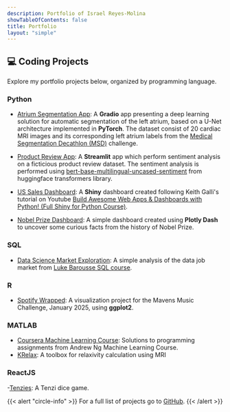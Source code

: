 ```yaml
---
description: Portfolio of Israel Reyes-Molina
showTableOfContents: false
title: Portfolio
layout: "simple"
---
```


## :computer: Coding Projects

Explore my portfolio projects below, organized by programming language.

### Python

- [Atrium Segmentation App](https://github.com/isra-RM/Atrium-Segmentation): A **Gradio** app presenting a deep learning solution for automatic segmentation of the left atrium, based on a U-Net architecture implemented in **PyTorch**. The dataset consist of 20 cardiac MRI images and its corresponding left atrium labels from the [Medical Segmentation Decathlon (MSD)](http://www.medicaldecathlon.com/) challenge.

- [Product Review App](https://github.com/isra-RM/Product-Review-App): A **Streamlit** app which perform sentiment analysis on a ficticious product review dataset. The sentiment analysis is performed using [bert-base-multilingual-uncased-sentiment](https://huggingface.co/nlptown/bert-base-multilingual-uncased-sentiment) from huggingface transformers library.

- [US Sales Dashboard](https://israrm.shinyapps.io/us-cities-sales-dashboard/): A **Shiny** dashboard created following Keith Galli's tutorial on Youtube [Build Awesome Web Apps & Dashboards with Python! (Full Shiny for Python Course)](https://www.youtube.com/watch?v=5LG4KffeCgg&t=145s&ab_channel=KeithGalli). 

- [Nobel Prize Dashboard](https://github.com/isra-RM/Nobel-Prize-Dashboard): A simple dashboard created using **Plotly Dash** to uncover some curious facts from the history of Nobel Prize. 

### SQL

- [Data Science Market Exploration](https://github.com/isra-RM/Data-Science-Market-Exploration): A simple analysis of the data job market from [Luke Barousse SQL course](https://www.youtube.com/watch?v=7mz73uXD9DA&t=359s).

### R

- [Spotify Wrapped](https://github.com/isra-RM/Spotify_Wrapped): A visualization project for the Mavens Music Challenge, January 2025, using **ggplot2**.

### MATLAB

- [Coursera Machine Learning Course](https://github.com/isra-RM/Coursera-ML-Course-Andrew-Ng): Solutions to programming assignments from Andrew Ng Machine Learning Course.
- [KRelax](https://github.com/isra-RM/KRelax): A toolbox for relaxivity calculation using MRI

### ReactJS

-[Tenzies](https://github.com/isra-RM/Tenzies): A Tenzi dice game.


{{< alert "circle-info" >}}
For a full list of projects go to <a href="https://github.com/isra-RM" target="_blank" rel="noopener"> GitHub</a>.
{{< /alert >}}